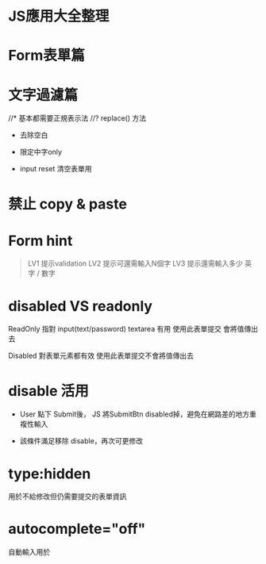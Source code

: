 # JS應用大全整理

# Form表單篇

# 文字過濾篇
//* 基本都需要正規表示法 
//? replace() 方法

- 去除空白
- 限定中字only


- input reset 清空表單用

# 禁止 copy & paste


# Form hint
> LV1 提示validation
> LV2 提示可還需輸入N個字
> LV3 提示還需輸入多少 英字 / 數字


# disabled VS readonly 
ReadOnly 指對 input(text/password) textarea 有用
使用此表單提交 會將值傳出去

Disabled 對表單元素都有效
使用此表單提交不會將值傳出去

# disable 活用
- User 點下 Submit後， JS 將SubmitBtn disabled掉，避免在網路差的地方重複性輸入

- 該條件滿足移除 disable，再次可更修改


# type:hidden
用於不給修改但仍需要提交的表單資訊

# autocomplete="off"
自動輸入用於
